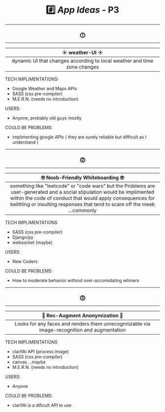 # <center> #️⃣ ***App Ideas*** - P3

---

### <center > ⓵

---

| <center>☀️ weather-UI ☀️
|-
| <center>dynamic UI that changes according to local weather and time zone changes

TECH IMPLIMENTATIONS:

- Google Weather and Maps APIs
- SASS (css pre-compiler)
- M.E.R.N. (needs no introduction)

USERS:
- Anyone, probably old guys mostly

COULD BE PROBLEMS:
- implimenting google APIs ( they are surely reliable but difficult as I understand )

---

### <center> ⓶

---
|  <center >🤓 Noob-Friendly Whiteboarding 🤓
|-
| <center> something like "leetcode" or "code wars" but the Problems are user-generated and a social stipulation would be implimented within the code of conduct that would apply consequences for belittling or insulting responses that tend to scare off the meek ...commonly

TECH IMPLIMENTATIONS

- SASS (css pre-compiler)
- Django/py
- websocket (maybe)

USERS:
- New Coders

COULD BE PROBLEMS:
- How to moderate behavior without over-accomidating whiners
---
### <center> ⓷
---

| <center>🥸 Rec-Augment Anonymization 🥸
|-
|<center> Looks for any faces and renders them unrecognnizable via image-recognition and augmentation

TECH IMPLIMENTATIONS

- clarifAi API (process image)
- SASS (css pre-compiler)
- canvas ...maybe
- M.E.R.N. (needs no introduction)

USERS:
- Anyone

COULD BE PROBLEMS:
- clarifAi is a dificult API to use
